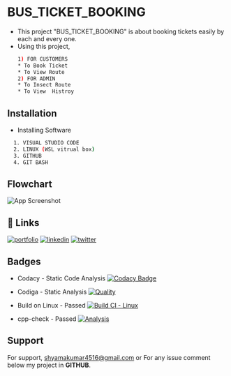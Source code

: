 
# BUS_TICKET_BOOKING

* This project "BUS_TICKET_BOOKING" is about booking tickets easily by each and every one.
* Using this project,
    ```bash
    1) FOR CUSTOMERS
    * To Book Ticket 
    * To View Route
    2) FOR ADMIN
    * To Insect Route
    * To View  Histroy
    ```
## Installation

* Installing Software
```bash
  1. VISUAL STUDIO CODE
  2. LINUX (WSL vitrual box)
  3. GITHUB
  4. GIT BASH 
```
    
## Flowchart

![App Screenshot](https://images.unsplash.com/photo-1648881362077-dd4201709dcc?ixlib=rb-1.2.1&ixid=MnwxMjA3fDB8MHxwcm9maWxlLXBhZ2V8MXx8fGVufDB8fHx8&auto=format&fit=crop&w=500&q=60)


## 🔗 Links
[![portfolio](https://img.shields.io/badge/my_portfolio-000?style=for-the-badge&logo=ko-fi&logoColor=white)](https://github.com/Shyam2526)
[![linkedin](https://img.shields.io/badge/linkedin-0A66C2?style=for-the-badge&logo=linkedin&logoColor=white)](https://www.linkedin.com/in/shyamkumar-r-647786201/)
[![twitter](https://img.shields.io/badge/twitter-1DA1F2?style=for-the-badge&logo=twitter&logoColor=white)](https://twitter.com/shyamkumar2526)


## Badges 
* Codacy - Static Code Analysis
[![Codacy Badge](https://app.codacy.com/project/badge/Grade/b258b90529834e13be4eaa38b5c96d60)](https://app.codacy.com/gh/Shyam2526/M1_Bus_Ticket_Booking/dashboard)

* Codiga - Static Analysis
[![Quality](https://api.codiga.io/project/32077/score/svg)](https://app.codiga.io/project/32222/dashboard)

* Build on Linux - Passed [![Build CI - Linux](https://github.com/Shyam2526/M1_Bus_Ticket_Booking/actions/workflows/c-cpp.yml/badge.svg)](https://github.com/Shyam2526/M1_Bus_Ticket_Booking/actions/workflows/c-cpp.yml)
* cpp-check - Passed [![Analysis](https://github.com/Shyam2526/M1_Bus_Ticket_Booking/actions/workflows/analysis.yml/badge.svg)](https://github.com/Shyam2526/M1_Bus_Ticket_Booking/actions/workflows/analysis.yml)
## Support

For support, shyamakumar4516@gmail.com or For any issue comment below my project in __GITHUB__.

